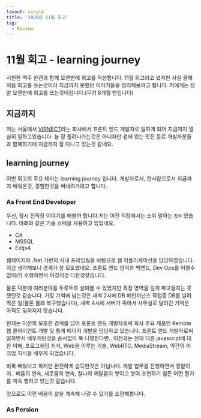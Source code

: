 ```yaml
---
layout: single
title: '2020년 11월 회고'
tag:
  - Review
---
```


# 11월 회고 - learning journey

시원한 맥주 한캔과 함께 오랜만에 회고를 작성합니다. 11월 회고라고 썼지만 사실 올해 처음 회고를 쓰는것이라 지금까지 못했던 이야기들을 정리해보려고 합니다. 저에게는 정말 오랜만에 회고를 쓰는것이랍니다.(무려 8개월 만입니다)

## 지금까지

저는 서울에서 [VIRNECT](https://www.virnect.com/)라는 회사에서 프론트 엔드 개발자로 일하게 되어 지금까지 열심히 일하고있습니다. 늘 잘 풀려나가는것은 아니자만 곁에 있는 멋진 동료 개발자분들과 함께하기에 지금까지 잘 다니고 있는것 같네요.

## learning journey

이번 회고의 주요 테마는 learning journey 입니다. 개발자로서, 한사람으로서 지금까지 배워온것, 경험한것을 써내려가려고 합니다.

### As Front End Developer

우선, 잠시 전직장 이야기를 해볼까 합니다.저는 이전 직장에서는 소위 말하는 `잡부` 였습니다. 아래와 같은 기술 스택을 사용하고 있었네요.

- C#
- MSSQL
- Extjs4

웹페이지와 .Net 기반의 사내 프레임웤을 바탕으로 웹 어플리케이션을 담당하였습니다. 지금 생각해보니 경계가 참 모호했네요. 프론트 엔드 영역과 백엔드, Dev Ops를 어쩔수 없이(?) 수행하면서 이것저것 다한것같습니다.

물론 덕분에 여러분야를 두루두루 살펴볼 수 있었지만 특정 영역을 깊게 파고들지는 못했던것 같습니다. 가장 기억에 남는것은 새벽 2시에 DB 메인터넌스 작업중 DB를 날려먹은 일(물론 몰래 복구했습니다), 새벽 4시에 서버가 죽어서 사무실로 달려간 기억은 아직도 잊혀지지 않습니다.

현재는 이전의 모호한 경계를 넘어 프론트 엔드 개발자로써 회사 주요 제품인 Remote 웹 클라이언트 개발 및 통계 페이지 개발을 담당하고 있습니다. 프론트 엔드 개발자로써 일하면서 배우게된것을 순서없이 쭉 나열한다면.. 이전과는 전혀 다른 javascript에 대한 이해, 프로그래밍 지식, Web을 이루는 기술, WebRTC, MediaStream, 약간의 마크업 지식을 배우게 되었습니다.

비록 배웠다고 하지만 완전하게 습득한것은 아닙니다. 개발 업무를 진행하면서 정말이지.. 배움의 연속, 새로움의 연속, 찰나의 깨달음이 쌓이고 쌓여 표현하기 힘든 어떤 뭔가를 계속 행하고 있는것 같습니다.

앞으로도 이런 배움의 삶을 계속해 나갈 수 있기를 소망해봅니다.

### As Persion
